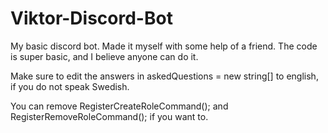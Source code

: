 # Viktor-Discord-Bot
<p>
My basic discord bot. Made it myself with some help of a friend. The code is super basic, and I believe anyone can do it.
<p>
Make sure to edit the answers in askedQuestions = new string[] to english, if you do not speak Swedish.
<p>
You can remove RegisterCreateRoleCommand(); and RegisterRemoveRoleCommand(); if you want to.
